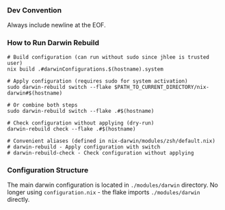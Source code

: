 ### Dev Convention
Always include newline at the EOF.

### How to Run Darwin Rebuild
```shell
# Build configuration (can run without sudo since jhlee is trusted user)
nix build .#darwinConfigurations.$(hostname).system

# Apply configuration (requires sudo for system activation)
sudo darwin-rebuild switch --flake $PATH_TO_CURRENT_DIRECTORY/nix-darwin#$(hostname)

# Or combine both steps
sudo darwin-rebuild switch --flake .#$(hostname)

# Check configuration without applying (dry-run)
darwin-rebuild check --flake .#$(hostname)

# Convenient aliases (defined in nix-darwin/modules/zsh/default.nix)
# darwin-rebuild - Apply configuration with switch
# darwin-rebuild-check - Check configuration without applying
```

### Configuration Structure
The main darwin configuration is located in `./modules/darwin` directory.
No longer using `configuration.nix` - the flake imports `./modules/darwin` directly.
